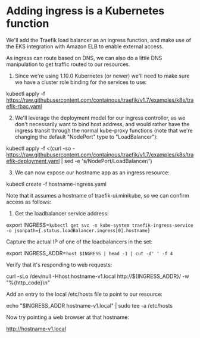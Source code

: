 # Adding ingress is a Kubernetes function

We'll add the Traefik load balancer as an ingress function, and make use of the EKS integration with Amazon ELB to enable external access.

As ingress can route based on DNS, we can also do a little DNS manipulation to get traffic routed to our resources.

1. Since we're using 1.10.0 Kubernetes (or newer) we'll need to make sure we have a cluster role binding for the services to use:

kubectl apply -f https://raw.githubusercontent.com/containous/traefik/v1.7/examples/k8s/traefik-rbac.yaml

2. We'll leverage the deployment model for our ingress controller, as we don't necessarily want to bind host address, and would rather have the ingress transit through the normal kube-proxy functions (note that we're changing the default "NodePort" type to "LoadBalancer"):

kubectl apply -f <(curl -so - https://raw.githubusercontent.com/containous/traefik/v1.7/examples/k8s/traefik-deployment.yaml | sed -e 's/NodePort/LoadBalancer/')

3. We can now expose our hostname app as an ingress resource:

kubectl create -f hostname-ingress.yaml

Note that it assumes a hostname of traefik-ui.minikube, so we can confirm access as follows:

1. Get the loadbalancer service address:

export INGRESS=`kubectl get svc -n kube-system traefik-ingress-service -o jsonpath={.status.loadBalancer.ingress[0].hostname}`

Capture the actual IP of one of the loadbalancers in the set:

export INGRESS_ADDR=`host $INGRESS | head -1 | cut -d' ' -f 4`

Verify that it's responding to web requests:

curl -sLo /dev/null -Hhost:hostname-v1.local http://${INGRESS_ADDR}/ -w "%{http_code}\n"

Add an entry to the local /etc/hosts file to point to our resource:

echo "\$INGRESS_ADDR hostname-v1.local" | sudo tee -a /etc/hosts

Now try pointing a web browser at that hostname:

http://hostname-v1.local
